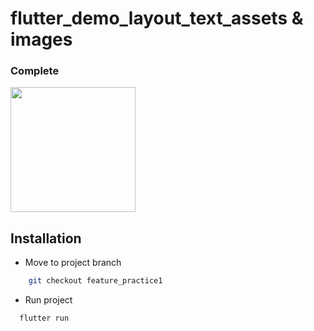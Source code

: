 # flutter_demo_layout_text_assets & images

### Complete

<img src="./assets/images_readmi/pic1.png" width="200"/>

## Installation
- Move to project branch
```bash
    git checkout feature_practice1
```
- Run project
```bash
  flutter run
```